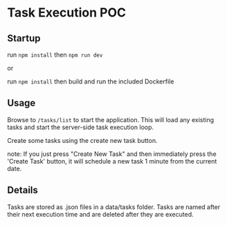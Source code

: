 # Task Execution POC

## Startup

run `npm install` then `npm run dev`

or

run `npm install` then build and run the included Dockerfile

## Usage

Browse to `/tasks/list` to start the application. This will load any existing tasks and start the server-side task execution loop.

Create some tasks using the create new task button. 

note: If you just press "Create New Task" and then immediately press the 'Create Task' button, it will schedule a new task 1 minute from the current date.

## Details

Tasks are stored as .json files in a data/tasks folder. Tasks are named after their next execution time and are deleted after they are executed. 